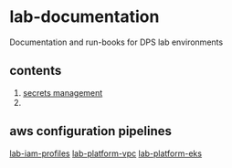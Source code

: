 # lab-documentation
Documentation and run-books for DPS lab environments

## contents

1. [secrets management](./doc/secrets-management.md)
1. 




## aws configuration pipelines

[lab-iam-profiles](https://github.com/ThoughtWorks-DPS/lab-iam-profiles)
[lab-platform-vpc](https://github.com/ThoughtWorks-DPS/lab-platform-vpc)
[lab-platform-eks](https://github.com/ThoughtWorks-DPS/lab-platform-eks)
